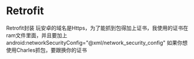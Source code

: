 # Retrofit
Retrofit封装
玩安卓的域名是Https，为了能抓到包得加上证书，我使用的证书在ram文件里面，并且要加上 android:networkSecurityConfig="@xml/network_security_config"
如果你想使用Charles抓包，要跟换你的证书
